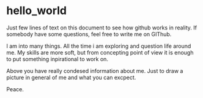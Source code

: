 # hello_world

Just few lines of text on this document to see how github works in reality. 
If somebody have some questions, feel free to write me on GIThub. 

I am into many things. All the time i am exploring and question life around me. My skills are more soft, but from concepting point of view it is enough to put something inpirational to work on. 

Above you have really condesed information about me. Just to draw a picture in general of me and what you can excpect. 

Peace. 
